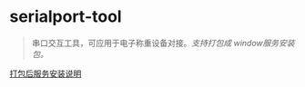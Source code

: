 # serialport-tool

> 串口交互工具，可应用于电子称重设备对接。*支持打包成 window服务安装包。*



[打包后服务安装说明](https://github.com/Imjw/serialport-tool/blob/master/lib/%E5%AE%89%E8%A3%85%E8%AF%B4%E6%98%8E.md)

